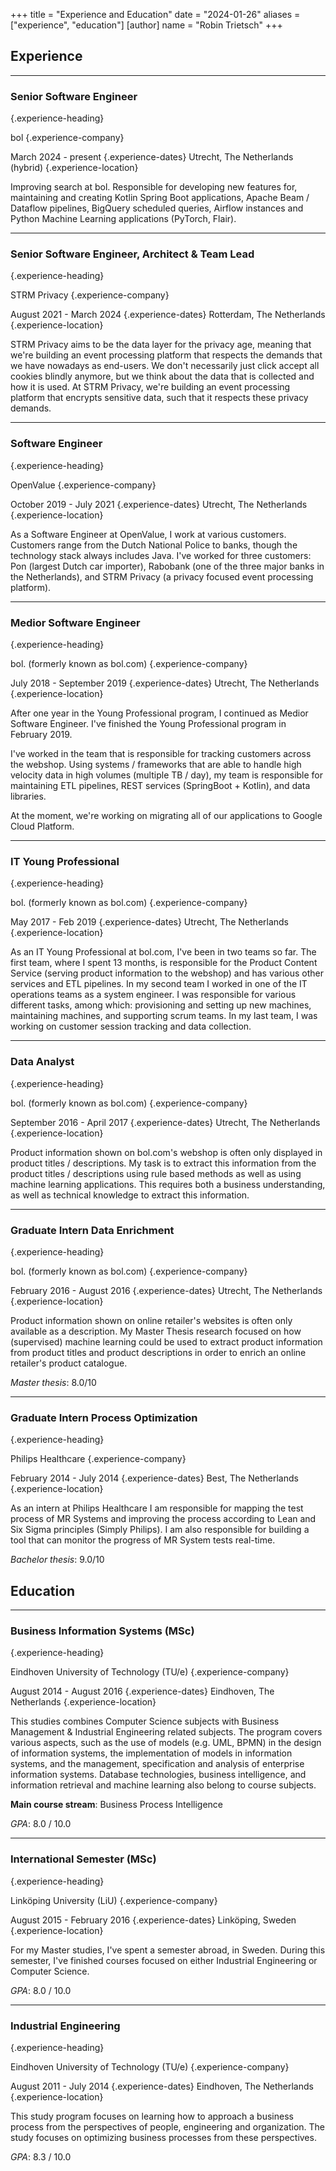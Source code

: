 +++
title = "Experience and Education"
date = "2024-01-26"
aliases = ["experience", "education"]
[author]
name = "Robin Trietsch"
+++

## Experience
---
### Senior Software Engineer
{.experience-heading}

bol
{.experience-company}

March 2024 - present
{.experience-dates}
Utrecht, The Netherlands (hybrid)
{.experience-location}

Improving search at bol. Responsible for developing new features for, maintaining and creating Kotlin Spring Boot
applications, Apache Beam / Dataflow pipelines, BigQuery scheduled queries, Airflow instances and Python Machine
Learning applications (PyTorch, Flair).

---
### Senior Software Engineer, Architect & Team Lead
{.experience-heading}

STRM Privacy
{.experience-company}

August 2021 - March 2024
{.experience-dates}
Rotterdam, The Netherlands
{.experience-location}

STRM Privacy aims to be the data layer for the privacy age, meaning that we're building an event processing platform
that respects the demands that we have nowadays as end-users. We don't necessarily just click accept all cookies blindly
anymore, but we think about the data that is collected and how it is used. At STRM Privacy, we're building an event
processing platform that encrypts sensitive data, such that it respects these privacy demands.

---

### Software Engineer
{.experience-heading}

OpenValue
{.experience-company}

October 2019 - July 2021
{.experience-dates}
Utrecht, The Netherlands
{.experience-location}

As a Software Engineer at OpenValue, I work at various customers. Customers range from the Dutch National Police to
banks, though the technology stack always includes Java. I've worked for three customers: Pon (largest Dutch car
importer), Rabobank (one of the three major banks in the Netherlands), and STRM Privacy (a privacy focused event
processing platform).

---

### Medior Software Engineer
{.experience-heading}

bol. (formerly known as bol.com)
{.experience-company}

July 2018 - September 2019
{.experience-dates}
Utrecht, The Netherlands
{.experience-location}

After one year in the Young Professional program, I continued as Medior Software Engineer. I've finished the Young
Professional program in February 2019.

I've worked in the team that is responsible for tracking customers across the webshop. Using systems / frameworks that
are able to handle high velocity data in high volumes (multiple TB / day), my team is responsible for maintaining ETL
pipelines, REST services (SpringBoot + Kotlin), and data libraries.

At the moment, we're working on migrating all of our applications to Google Cloud Platform.

---

### IT Young Professional
{.experience-heading}

bol. (formerly known as bol.com)
{.experience-company}

May 2017 - Feb 2019
{.experience-dates}
Utrecht, The Netherlands
{.experience-location}

As an IT Young Professional at bol.com, I've been in two teams so far. The first team, where I spent 13 months, is
responsible for the Product Content Service (serving product information to the webshop) and has various other services
and ETL pipelines. In my second team I worked in one of the IT operations teams as a system engineer. I was responsible
for various different tasks, among which: provisioning and setting up new machines, maintaining machines, and supporting
scrum teams. In my last team, I was working on customer session tracking and data collection.

---

### Data Analyst
{.experience-heading}

bol. (formerly known as bol.com)
{.experience-company}

September 2016 - April 2017
{.experience-dates}
Utrecht, The Netherlands
{.experience-location}

Product information shown on bol.com's webshop is often only displayed in product titles / descriptions. My task is to
extract this information from the product titles / descriptions using rule based methods as well as using machine
learning applications. This requires both a business understanding, as well as technical knowledge to extract this
information.

---

### Graduate Intern Data Enrichment
{.experience-heading}

bol. (formerly known as bol.com)
{.experience-company}

February 2016 - August 2016
{.experience-dates}
Utrecht, The Netherlands
{.experience-location}

Product information shown on online retailer's websites is often only available as a description. My Master Thesis
research focused on how (supervised) machine learning could be used to extract product information from product titles
and product descriptions in order to enrich an online retailer's product catalogue.

_Master thesis_: 8.0/10

---

### Graduate Intern Process Optimization
{.experience-heading}

Philips Healthcare
{.experience-company}

February 2014 - July 2014
{.experience-dates}
Best, The Netherlands
{.experience-location}

As an intern at Philips Healthcare I am responsible for mapping the test process of MR Systems and improving the
process according to Lean and Six Sigma principles (Simply Philips). I am also responsible for building a tool that
can monitor the progress of MR System tests real-time.

_Bachelor thesis_: 9.0/10

## Education
---

### Business Information Systems (MSc)
{.experience-heading}

Eindhoven University of Technology (TU/e)
{.experience-company}

August 2014 - August 2016
{.experience-dates}
Eindhoven, The Netherlands
{.experience-location}

This studies combines Computer Science subjects with Business Management & Industrial Engineering related subjects.
The program covers various aspects, such as the use of models (e.g. UML, BPMN) in the design of information systems, 
the implementation of models in information systems, and the management, specification and analysis of enterprise
information systems. Database technologies, business intelligence, and information retrieval and machine learning
also belong to course subjects.

**Main course stream**: Business Process Intelligence

_GPA_: 8.0 / 10.0

---

### International Semester (MSc)
{.experience-heading}

Linköping University (LiU)
{.experience-company}

August 2015 - February 2016
{.experience-dates}
Linköping, Sweden
{.experience-location}

For my Master studies, I've spent a semester abroad, in Sweden. During this semester, I've finished courses focused
on either Industrial Engineering or Computer Science.

_GPA_: 8.0 / 10.0

---

### Industrial Engineering
{.experience-heading}

Eindhoven University of Technology (TU/e)
{.experience-company}

August 2011 - July 2014
{.experience-dates}
Eindhoven, The Netherlands
{.experience-location}

This study program focuses on learning how to approach a business process from the perspectives of people,
engineering and organization. The study focuses on optimizing business processes from these perspectives.

_GPA_: 8.3 / 10.0


